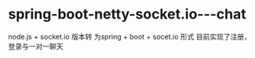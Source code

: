 # spring-boot-netty-socket.io---chat

node.js + socket.io 版本转 为spring + boot + socet.io 形式 目前实现了注册，登录与一对一聊天
